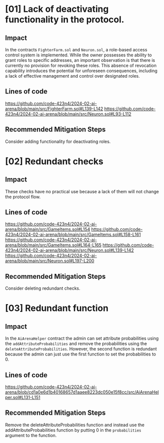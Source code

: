 # [01] Lack of deactivating functionality in the protocol.

## Impact
In the contracts `FighterFarm.sol` and `Neuron.sol`, a role-based access control system is implemented. While the owner possesses the ability to grant roles to specific addresses, an important observation is that there is currently no provision for revoking these roles. This absence of revocation capability introduces the potential for unforeseen consequences, including a lack of effective management and control over designated roles. 

## Lines of code
https://github.com/code-423n4/2024-02-ai-arena/blob/main/src/FighterFarm.sol#L139-L142
https://github.com/code-423n4/2024-02-ai-arena/blob/main/src/Neuron.sol#L93-L112

## Recommended Mitigation Steps
Consider adding functionality for deactivating roles.

# [02] Redundant checks
## Impact
These checks have no practical use because a lack of them will not change the protocol flow.

## Lines of code
https://github.com/code-423n4/2024-02-ai-arena/blob/main/src/GameItems.sol#L154
https://github.com/code-423n4/2024-02-ai-arena/blob/main/src/GameItems.sol#L158-L161
https://github.com/code-423n4/2024-02-ai-arena/blob/main/src/GameItems.sol#L164-L165
https://github.com/code-423n4/2024-02-ai-arena/blob/main/src/Neuron.sol#L139-L142
https://github.com/code-423n4/2024-02-ai-arena/blob/main/src/Neuron.sol#L197-L200

## Recommended Mitigation Steps
Consider deleting redundant checks.

# [03] Redundant function 

## Impact
In the `AiArenaHelper` contract the admin can set attribute probabilities using the `addAttributeProbabilities` and remove the probabilities using the `deleteAttributeProbabilities`. However, the second function is redundant because the admin can just use the first function to set the probabilities to 0.

## Lines of code
https://github.com/code-423n4/2024-02-ai-arena/blob/cd1a0e6d1b40168657d1aaee8223dc050e15f8cc/src/AiArenaHelper.sol#L131-L151

## Recommended Mitigation Steps
Remove the deleteAttributeProbabilities function and instead use the addAttributeProbabilities function by putting 0 in the `probabilities` argument to the function.